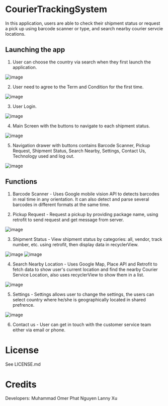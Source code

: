 # CourierTrackingSystem

In this application, users are able to check their shipment status or request a pick up using barcode scanner or type, and search nearby  courier servcie locations.


## Launching the app

1. User can choose the country via search when they first launch the application.

![image](https://github.com/LannyX/B16CourierTrackingSystem/blob/master/screenshot/Screen%20Shot%202019-01-29%20at%201.23.16%20PM.png)

2. User need to agree to the Term and Condition for the first time.

![image](https://github.com/LannyX/B16CourierTrackingSystem/blob/master/screenshot/Screen%20Shot%202019-01-29%20at%201.23.36%20PM.png)

3. User Login.

![image](https://github.com/LannyX/B16CourierTrackingSystem/blob/master/screenshot/Screen%20Shot%202019-01-29%20at%201.23.49%20PM.png)

4. Main Screen with the buttons to navigate to each shipment status.

![image](https://github.com/LannyX/B16CourierTrackingSystem/blob/master/screenshot/Screen%20Shot%202019-01-29%20at%201.24.16%20PM.png)

5. Navigation drawer with buttons contains Barcode Scanner, Pickup Request, Shipment Status, Search Nearby, Settings, Contact Us, Technology used and log out.

![image](https://github.com/LannyX/B16CourierTrackingSystem/blob/master/screenshot/Screen%20Shot%202019-01-29%20at%201.24.29%20PM.png)

## Functions
1. Barcode Scanner - Uses Google mobile vision API to detects barcodes in real time in any orientation. It can also detect and parse several barcodes in different formats at the same time.

2. Pickup Request - Request a pickup by providing package name, using retrofit to send request and get message from server.

![image](https://github.com/LannyX/B16CourierTrackingSystem/blob/master/screenshot/Screen%20Shot%202019-01-29%20at%201.24.49%20PM.png)

3. Shipment Status - View shipment status by categories: all, vendor, track number, etc. using retrofit, then display data in recyclerView.

![image](https://github.com/LannyX/B16CourierTrackingSystem/blob/master/screenshot/Screen%20Shot%202019-01-29%20at%201.26.29%20PM.png)
![image](https://github.com/LannyX/B16CourierTrackingSystem/blob/master/screenshot/Screen%20Shot%202019-01-29%20at%201.26.51%20PM.png)

4. Search Nearby Location - Uses Google Map, Place API and Retrofit to fetch data to show user's current location and find the nearby Courier Service Location, also uses recyclerView to show them in a list. 

![image](https://github.com/LannyX/B16CourierTrackingSystem/blob/master/screenshot/Screen%20Shot%202019-01-29%20at%201.27.52%20PM.png)

5. Settings - Settings allows user to change the settings, the users can select country where he/she is geographically located in shared prefrence. 

![image](https://github.com/LannyX/B16CourierTrackingSystem/blob/master/screenshot/Screen%20Shot%202019-01-29%20at%201.28.06%20PM.png)

6. Contact us - User can get in touch with the customer service team either via email or phone.


License
=======
See LICENSE.md


Credits
=================
Developers:
Muhammad Omer
Phat Nguyen
Lanny Xu

